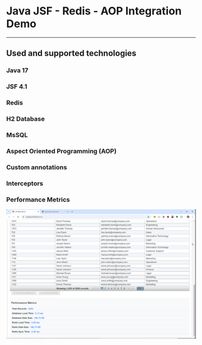 # Java JSF - Redis - AOP Integration Demo
<hr/>

## Used and supported technologies
### Java 17
### JSF 4.1
### Redis
### H2 Database
### MsSQL
### Aspect Oriented Programming (AOP)
### Custom annotations
### Interceptors


###  <p>Performance Metrics<p/>
  <img src="https://github.com/fdeniz07/JavaJsf-Redis-Aop-IntegrationDemo/blob/master/img/Performance%20Metrics.png" />
